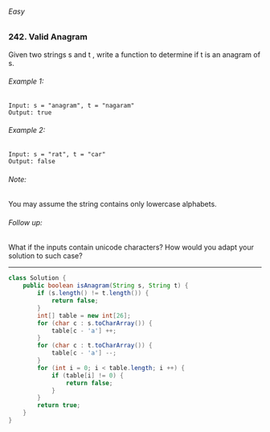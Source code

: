 ###### Easy

### 242. Valid Anagram

Given two strings s and t , write a function to determine if t is an anagram of s.

###### Example 1:
```
Input: s = "anagram", t = "nagaram"
Output: true
```
###### Example 2:
```
Input: s = "rat", t = "car"
Output: false
```
###### Note:
You may assume the string contains only lowercase alphabets.

###### Follow up:
What if the inputs contain unicode characters? How would you adapt your solution to such case?

***

```java
class Solution {
    public boolean isAnagram(String s, String t) {
        if (s.length() != t.length()) {
            return false;
        }
        int[] table = new int[26];
        for (char c : s.toCharArray()) {
            table[c - 'a'] ++;
        }
        for (char c : t.toCharArray()) {
            table[c - 'a'] --;
        }
        for (int i = 0; i < table.length; i ++) {
            if (table[i] != 0) {
                return false;
            }
        }
        return true;
    }
}
```
